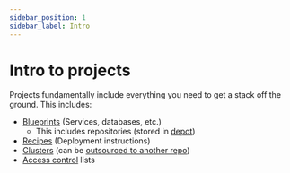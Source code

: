```yaml
---
sidebar_position: 1
sidebar_label: Intro
---
```


# Intro to projects

Projects fundamentally include everything you need to get a stack off the ground. This includes:

- [Blueprints](/docs/blueprints/intro.md) (Services, databases, etc.)
  - This includes repositories (stored in [depot](depot/intro.md))
- [Recipes](/docs/recipes/intro.md) (Deployment instructions)
- [Clusters](/docs/clusters/intro.md) (can be [outsourced to another repo](/docs/clusters/storage-locations/cluster-repos.md))
- [Access control](/docs/access-control/intro.md) lists
